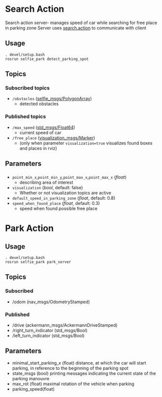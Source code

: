 # Search Action
Search action server- manages speed of car while searching for free place in parking zone
Server uses [search.action](https://github.com/KNR-Selfie/selfie_carolocup2020/wiki/Messages-and-actions) to communicate with client
## Usage
```
. devel/setup.bash
rosrun selfie_park detect_parking_spot
```
## Topics
### Subscribed topics
- `/obstacles` ([selfie_msgs/PolygonArray](https://github.com/KNR-Selfie/selfie_carolocup2020/wiki/Messages-and-actions))
  - detected obstacles
 
### Published topics
- `/max_speed` ([std_msgs/Float64](https://docs.ros.org/api/std_msgs/html/msg/Float64.html))
  - current speed of car
- `/free_place` ([visualization_msgs/Marker](https://docs.ros.org/api/visualization_msgs/html/msg/Marker.html))
  - (only when parameter `visualization=true` visualizes found boxes and places in rviz)


## Parameters
###
 - `point_min_x`,`point_min_y`,`point_max_x`,`point_max_x` (*float*)
   - describing area of interest
 - `visualization` (*bool*, default: false)
   - Whether or not visualization topics are active
 - `default_speed_in_parking_zone` (*float*, default: 0.8)
 - `speed_when_found_place` (*float*, default: 0.3)
   - speed when found possible free place

# Park Action
## Usage
```
. devel/setup.bash
rosrun selfie_park park_server
```
## Topics
### Subscribed
- /odom (nav_msgs/OdometryStamped)
### Published
- /drive (ackermann_msgs/AckermannDriveStamped)
- /right_turn_indicator (std_msgs/Bool)
- /left_turn_indicator (std_msgs/Bool)

## Parameters
- minimal_start_parking_x (float)
distance, at which the car will start parking, in reference to the beginning of the parking spot
- state_msgs (bool)
printing messages indicating the current state of the parking manouvre
- max_rot (float)
maximal rotation of the vehicle when parking
- parking_speed(float)

